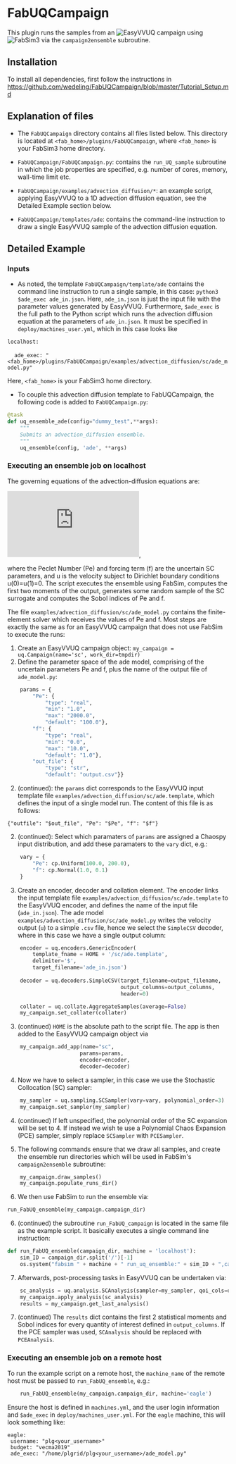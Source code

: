 # FabUQCampaign
This plugin runs the samples from an ![EasyVVUQ](https://github.com/UCL-CCS/EasyVVUQ) campaign using ![FabSim3](https://github.com/djgroen/FabSim3) via the `campaign2ensemble` subroutine.

## Installation
To install all dependencies, first follow the instructions in https://github.com/wedeling/FabUQCampaign/blob/master/Tutorial_Setup.md

## Explanation of files

+ The `FabUQCampaign` directory contains all files listed below. This directory is located at `<fab_home>/plugins/FabUQCampaign`, where `<fab_home>` is your FabSim3 home directory.

+ `FabUQCampaign/FabUQCampaign.py`: contains the `run_UQ_sample` subroutine in which the job properties are specified, e.g. number of cores, memory, wall-time limit etc.

+ `FabUQCampaign/examples/advection_diffusion/*`: an example script, applying EasyVVUQ to a 1D advection diffusion equation, see the Detailed Example section below.

+ `FabUQCampaign/templates/ade`: contains the command-line instruction to draw a single EasyVVUQ sample of the advection diffusion equation.

## Detailed Example

### Inputs
+ As noted, the template `FabUQCampaign/template/ade` contains the command line instruction to run a single sample, in this case: `python3 $ade_exec ade_in.json`. Here, `ade_in.json` is just the input file with the parameter values generated by EasyVVUQ. Furthermore, `$ade_exec` is the full path to the Python script which runs the advection diffusion equation at the parameters of `ade_in.json`. It must be specified in `deploy/machines_user.yml`, which in this case looks like
 
`localhost:`

 &nbsp;&nbsp;&nbsp;&nbsp;`ade_exec: "<fab_home>/plugins/FabUQCampaign/examples/advection_diffusion/sc/ade_model.py"`

Here, `<fab_home>` is your FabSim3 home directory.

+ To couple this advection diffusion template to FabUQCampaign, the following code is added to `FabUQCampaign.py`:

```py
@task
def uq_ensemble_ade(config="dummy_test",**args):
    """
    Submits an advection_diffusion ensemble.
    """
    uq_ensemble(config, 'ade', **args)
```

### Executing an ensemble job on localhost
The governing equations of the advection-diffusion equations are:

![equation](https://latex.codecogs.com/gif.latex?%5Cfrac%7Bdu%7D%7Bdx%7D%20&plus;%20%5Cfrac%7B1%7D%7BPe%7D%5Cfrac%7Bd%5E2u%7D%7Bdx%5E2%7D%3Df),

where the Peclet Number (Pe) and forcing term (f) are the uncertain SC parameters, and u is the velocity subject to Dirichlet boundary conditions u(0)=u(1)=0. The script executes the ensemble using FabSim, computes the first two moments of the output, generates some random sample of the SC surrogate and computes the Sobol indices of Pe and f.

The file `examples/advection_diffusion/sc/ade_model.py` contains the finite-element solver which receives the values of Pe and f.  Most steps are exactly the same as for an EasyVVUQ campaign that does not use FabSim to execute the runs:

 1. Create an EasyVVUQ campaign object: `my_campaign = uq.Campaign(name='sc', work_dir=tmpdir)`
 2. Define the parameter space of the ade model, comprising of the uncertain parameters Pe and f, plus the name of the output file of `ade_model.py`:
 
```python
    params = {
        "Pe": {
            "type": "real",
            "min": "1.0",
            "max": "2000.0",
            "default": "100.0"},
        "f": {
            "type": "real",
            "min": "0.0",
            "max": "10.0",
            "default": "1.0"},
        "out_file": {
            "type": "str",
            "default": "output.csv"}}
```
2. (continued): the `params` dict corresponds to the EasyVVUQ input template file `examples/advection_diffusion/sc/ade.template`, which defines the input of a single model run. The content of this file is as follows:
```
{"outfile": "$out_file", "Pe": "$Pe", "f": "$f"}
```
2. (continued): Select which paramaters of `params` are assigned a Chaospy input distribution, and add these paramaters to the `vary` dict, e.g.:

```python
    vary = {
        "Pe": cp.Uniform(100.0, 200.0),
        "f": cp.Normal(1.0, 0.1)
    }
```

3. Create an encoder, decoder and collation element. The encoder links the input template file `examples/advection_diffusion/sc/ade.template` to the EasyVVUQ encoder, and defines the name of the input file (`ade_in.json`). The ade model `examples/advection_diffusion/sc/ade_model.py` writes the velocity output (`u`) to a simple `.csv` file, hence we select the `SimpleCSV` decoder, where in this case we have a single output column:
```python
    encoder = uq.encoders.GenericEncoder(
        template_fname = HOME + '/sc/ade.template',
        delimiter='$',
        target_filename='ade_in.json')
        
    decoder = uq.decoders.SimpleCSV(target_filename=output_filename,
                                    output_columns=output_columns,
                                    header=0)

    collater = uq.collate.AggregateSamples(average=False)
    my_campaign.set_collater(collater)
```

 3. (continued) `HOME` is the absolute path to the script file. The app is then added to the EasyVVUQ campaign object via
 ```python
     my_campaign.add_app(name="sc",
                        params=params,
                        encoder=encoder,
                        decoder=decoder)
 ```
 
 4. Now we have to select a sampler, in this case we use the Stochastic Collocation (SC) sampler:
 ```python
     my_sampler = uq.sampling.SCSampler(vary=vary, polynomial_order=3)
     my_campaign.set_sampler(my_sampler)
 ```
 
 4. (continued) If left unspecified, the polynomial order of the SC expansion will be set to 4. If instead we wish te use a Polynomial Chaos Expansion (PCE) sampler, simply replace `SCSampler` with `PCESampler`.
 
 5. The following commands ensure that we draw all samples, and create the ensemble run directories which will be used in FabSim's `campaign2ensemble` subroutine:
 ```python 
     my_campaign.draw_samples()
     my_campaign.populate_runs_dir()
 ```

6. We then use FabSim to run the ensemble via:
 
 ```python
 run_FabUQ_ensemble(my_campaign.campaign_dir)
 ```
6. (continued) the subroutine `run_FabUQ_campaign` is located in the same file as the example script. It basically executes a single command line instruction:

```python
def run_FabUQ_ensemble(campaign_dir, machine = 'localhost'):
    sim_ID = campaign_dir.split('/')[-1]
    os.system("fabsim " + machine + " run_uq_ensemble:" + sim_ID + ",campaign_dir=" + campaign_dir + ",script_name=ade")
```

7. Afterwards, post-processing tasks in EasyVVUQ can be undertaken via:
```python
    sc_analysis = uq.analysis.SCAnalysis(sampler=my_sampler, qoi_cols=output_columns)
    my_campaign.apply_analysis(sc_analysis)
    results = my_campaign.get_last_analysis()
```
7. (continued) The `results` dict contains the first 2 statistical moments and Sobol indices for every quantity of interest defined in `output_columns`. If the PCE sampler was used, `SCAnalysis` should be replaced with `PCEAnalysis`.

### Executing an ensemble job on a remote host

To run the example script on a remote host, the `machine_name` of the remote host must be passed to `run_FabUQ_ensemble`, e.g.:

```python
    run_FabUQ_ensemble(my_campaign.campaign_dir, machine='eagle')
```

Ensure the host is defined in `machines.yml`, and the user login information and `$ade_exec` in `deploy/machines_user.yml`. For the `eagle` machine, this will look something like:
```
eagle:
 username: "plg<your_username>"
 budget: "vecma2019"
 ade_exec: "/home/plgrid/plg<your_username>/ade_model.py"
```

